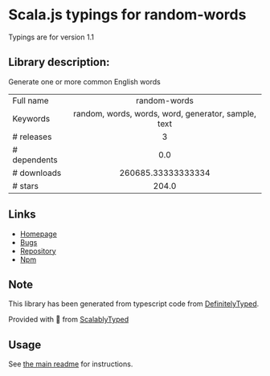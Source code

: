 
# Scala.js typings for random-words

Typings are for version 1.1

## Library description:
Generate one or more common English words

|                    |                 |
| ------------------ | :-------------: |
| Full name          | random-words |
| Keywords           | random, words, words, word, generator, sample, text |
| # releases         | 3 |
| # dependents       | 0.0 |
| # downloads        | 260685.33333333334 |
| # stars            | 204.0 |

## Links
- [Homepage](https://github.com/apostrophecms/random-words#readme)
- [Bugs](https://github.com/apostrophecms/random-words/issues)
- [Repository](https://github.com/apostrophecms/random-words)
- [Npm](https://www.npmjs.com/package/random-words)
    


## Note
This library has been generated from typescript code from [DefinitelyTyped](https://definitelytyped.org).

Provided with :purple_heart: from [ScalablyTyped](https://github.com/oyvindberg/ScalablyTyped)

## Usage
See [the main readme](../../readme.md) for instructions.


